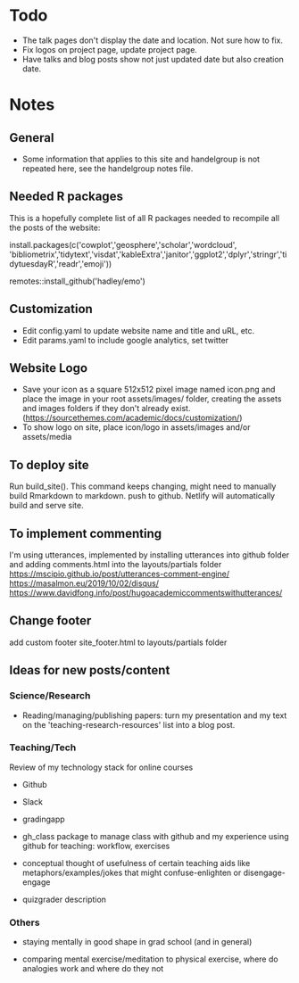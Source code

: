 # Todo

* The talk pages don't display the date and location. Not sure how to fix.
* Fix logos on project page, update project page.
* Have talks and blog posts show not just updated date but also creation date.


# Notes 

## General
* Some information that applies to this site and handelgroup is not repeated here, see the handelgroup notes file.

## Needed R packages
This is a hopefully complete list of all R packages needed to recompile all the posts of the website:

install.packages(c('cowplot','geosphere','scholar','wordcloud', 
	'bibliometrix','tidytext','visdat','kableExtra','janitor','ggplot2','dplyr','stringr','tidytuesdayR','readr','emoji'))

remotes::install_github('hadley/emo') 

## Customization
* Edit config.yaml to update website name and title and uRL, etc.
* Edit params.yaml to include google analytics, set twitter

## Website Logo
* Save your icon as a square 512x512 pixel image named icon.png and place the image in your root assets/images/ folder, creating the assets and images folders if they don't already exist. (https://sourcethemes.com/academic/docs/customization/)
* To show logo on site, place icon/logo in assets/images and/or assets/media



## To deploy site
Run build_site(). This command keeps changing, might need to manually build Rmarkdown to markdown.
push to github. Netlify will automatically build and serve site.


## To implement commenting
I'm using utterances, implemented by installing utterances into github folder and adding comments.html into the layouts/partials folder
https://mscipio.github.io/post/utterances-comment-engine/
https://masalmon.eu/2019/10/02/disqus/
https://www.davidfong.info/post/hugoacademiccommentswithutterances/


## Change footer
add custom footer site_footer.html to layouts/partials folder



## Ideas for new posts/content

### Science/Research

* Reading/managing/publishing papers: turn my presentation and my text on the 'teaching-research-resources' list into a blog post.


### Teaching/Tech

Review of my technology stack for online courses
  * Github
  * Slack
  * gradingapp
  
* gh_class package to manage class with github and my experience using github for teaching: workflow, exercises

* conceptual thought of usefulness of certain teaching aids like metaphors/examples/jokes that might confuse-enlighten or disengage-engage

* quizgrader description

### Others

* staying mentally in good shape in grad school (and in general)

* comparing mental exercise/meditation to physical exercise, where do analogies work and where do they not
